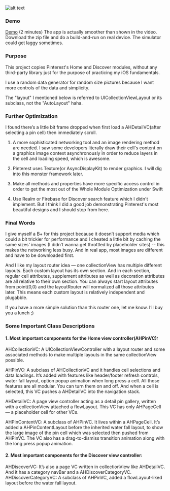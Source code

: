 ![alt text](https://github.com/ivsall2012/AHPinterest/blob/master/AHPinterset.png)


### Demo
[Demo](https://youtu.be/CXQuMl_qBdI) (2 minutes)
The app is actually smoother than shown in the video. Download the zip file and do a build-and-run on real device. The simulator could get laggy sometimes.

### Purpose
This project copies Pinterest's Home and Discover modules, without any third-party library just for the purpose of practicing my iOS fundamentals. 

I use a random data generator for random size pictures because I want more controls of the data and simplicity.

The "layout" I mentioned below is referred to UICollectionViewLayout or its subclass, not the "AutoLayout" haha.

### Further Optimization
I found there’s a little bit frame dropped when first load a AHDetailVC(after selecting a pin cell) then immediately scroll. 

1. A more sophisticated networking tool and an image rendering method are needed. I saw some developers literally draw their cell's content on a graphics image context asynchronously in order to reduce layers in the cell and loading speed, which is awesome. 

2. Pinterest uses Texture(or AsyncDisplayKit) to render graphics.  I will dig into this monster framework later.

3. Make all methods and properties have more specific access control in order to get the most out of the Whole Module Optimization under Swift

4. Use Realm or Firebase for Discover search feature which I didn't implement. But I think I did a good job demonstrating Pinterest's most beautiful designs and I should stop from here.

### Final Words
I give myself a B+ for this project because it doesn’t support media which could a bit trickier for performance and I cheated a little bit by caching the same sizes' images (I didn’t wanna get throttled by placeholder sites) -- this makes the networking less busy. And in real app, most images are different and have to be downloaded first. 

And I like my layout router idea — one collectionView has multiple different layouts. Each custom layout has its own section. And in each section, regular cell attributes, supplement attributes as well as decoration attributes are all relative to their own section. You can always start layout attributes from point(0,0) and the layoutRouter will normalized all those attributes later. This means each custom layout is relatively independent and plugabble. 

If you have a more simple solution than this router one, let me know. I’ll buy you a lunch ;)

### Some Important Class Descriptions
#### 1. Most important components for the Home view controller(AHPinVC):

AHCollectionVC: A UICollectionViewController with a layout router and some associated methods to make multiple layouts in the same collectionView possible.

AHPinVC: A subclass of AHCollectionVC and it handles cell selections and data loadings. It’s added with features like header/footer refresh controls, water fall layout, option popup animation when long press a cell.  All those features are all modular. You can turn them on and off. And when a cell is selected, this VC pushes a AHDetailVC into the navigation stack.
 
AHDetailVC: A page view controller acting as a detail pin gallery, written with a collectionView attached a flowLayout. This VC has only AHPageCell — a placeholder cell for other VCs.

AHPinContentVC: A subclass of AHPinVC. It lives within a AHPageCell. It’s added a AHPinContentLayout before the inherited water fall layout, to show the large image of the pin cell which was selected then pushed from AHPinVC. The VC also has a drag-to-dismiss transition animation along with the long press popup animation.

#### 2. Most important components for the Discover view controller:
AHDiscoverVC: It’s also a page VC written in collectionView like AHDetailVC. And it has a category navBar and a AHDiscoverCategoryVC.
AHDiscoverCategoryVC: A subclass of AHPinVC, added a flowLayout-liked layout before the water fall layout.








